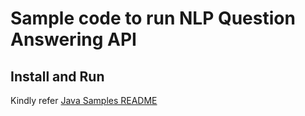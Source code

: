 # Sample code to run NLP Question Answering API

## Install and Run
Kindly refer [Java Samples README](../../../../../../../README.md)